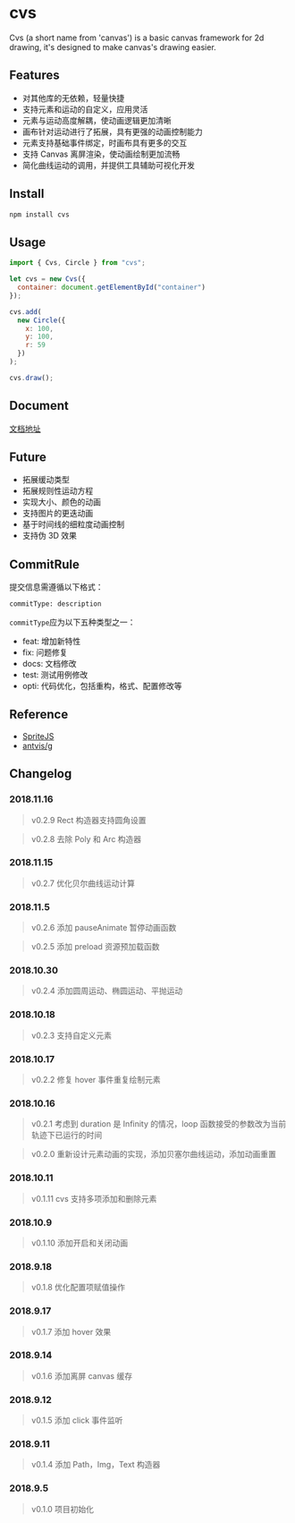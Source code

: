# cvs

Cvs (a short name from 'canvas') is a basic canvas framework for 2d drawing, it's designed to make canvas's drawing easier.

## Features

- 对其他库的无依赖，轻量快捷
- 支持元素和运动的自定义，应用灵活
- 元素与运动高度解耦，使动画逻辑更加清晰
- 画布针对运动进行了拓展，具有更强的动画控制能力
- 元素支持基础事件绑定，时画布具有更多的交互
- 支持 Canvas 离屏渲染，使动画绘制更加流畅
- 简化曲线运动的调用，并提供工具辅助可视化开发

## Install

```bash
npm install cvs
```

## Usage

```js
import { Cvs, Circle } from "cvs";

let cvs = new Cvs({
  container: document.getElementById("container")
});

cvs.add(
  new Circle({
    x: 100,
    y: 100,
    r: 59
  })
);

cvs.draw();
```

## Document

[文档地址](https://hamger.github.io/cvs/)

## Future

- 拓展缓动类型
- 拓展规则性运动方程
- 实现大小、颜色的动画
- 支持图片的更迭动画
- 基于时间线的细粒度动画控制
- 支持伪 3D 效果

## CommitRule

提交信息需遵循以下格式：

```bash
commitType: description
```

`commitType`应为以下五种类型之一：

- feat: 增加新特性
- fix: 问题修复
- docs: 文档修改
- test: 测试用例修改
- opti: 代码优化，包括重构，格式、配置修改等

## Reference

- [SpriteJS](https://github.com/spritejs/spritejs)
- [antvis/g](https://github.com/antvis/g)

## Changelog

### 2018.11.16

> v0.2.9 Rect 构造器支持圆角设置

> v0.2.8 去除 Poly 和 Arc 构造器

### 2018.11.15

> v0.2.7 优化贝尔曲线运动计算

### 2018.11.5

> v0.2.6 添加 pauseAnimate 暂停动画函数

> v0.2.5 添加 preload 资源预加载函数

### 2018.10.30

> v0.2.4 添加圆周运动、椭圆运动、平抛运动

### 2018.10.18

> v0.2.3 支持自定义元素

### 2018.10.17

> v0.2.2 修复 hover 事件重复绘制元素

### 2018.10.16

> v0.2.1 考虑到 duration 是 Infinity 的情况，loop 函数接受的参数改为当前轨迹下已运行的时间

> v0.2.0 重新设计元素动画的实现，添加贝塞尔曲线运动，添加动画重置

### 2018.10.11

> v0.1.11 cvs 支持多项添加和删除元素

### 2018.10.9

> v0.1.10 添加开启和关闭动画

### 2018.9.18

> v0.1.8 优化配置项赋值操作

### 2018.9.17

> v0.1.7 添加 hover 效果

### 2018.9.14

> v0.1.6 添加离屏 canvas 缓存

### 2018.9.12

> v0.1.5 添加 click 事件监听

### 2018.9.11

> v0.1.4 添加 Path，Img，Text 构造器

### 2018.9.5

> v0.1.0 项目初始化
